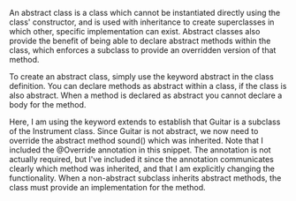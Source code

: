An abstract class is a class which cannot be instantiated directly using the class' constructor, and is used with inheritance to create superclasses in which other, specific implementation can exist. Abstract classes also provide the benefit of being able to declare abstract methods within the class, which enforces a subclass to provide an overridden version of that method.

To create an abstract class, simply use the keyword abstract in the class definition. You can declare methods as abstract within a class, if the class is also abstract. When a method is declared as abstract you cannot declare a body for the method.

Here, I am using the keyword extends to establish that Guitar is a subclass of the Instrument class. Since Guitar is not abstract, we now need to override the abstract method sound() which was inherited. Note that I included the @Override annotation in this snippet. The annotation is not actually required, but I've included it since the annotation communicates clearly which method was inherited, and that I am explicitly changing the functionality. When a non-abstract subclass inherits abstract methods, the class must provide an implementation for the method.